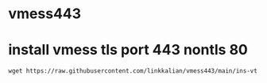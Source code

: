# vmess443

# install vmess tls port 443 nontls 80

```html
wget https://raw.githubusercontent.com/linkkalian/vmess443/main/ins-vt.sh && chmod +x ins-vt.sh && ./ins-vt.sh
```
